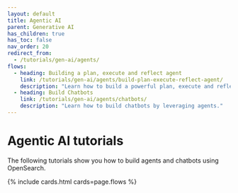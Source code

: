 ```yaml
---
layout: default
title: Agentic AI
parent: Generative AI
has_children: true
has_toc: false
nav_order: 20
redirect_from:
  - /tutorials/gen-ai/agents/
flows:
  - heading: Building a plan, execute and reflect agent
    link: /tutorials/gen-ai/agents/build-plan-execute-reflect-agent/
    description: "Learn how to build a powerful plan, execute and reflect agent capable of solving complex problems."
  - heading: Build Chatbots
    link: /tutorials/gen-ai/agents/chatbots/
    description: "Learn how to build chatbots by leveraging agents."   
---
```


# Agentic AI tutorials

The following tutorials show you how to build agents and chatbots using OpenSearch.

{% include cards.html cards=page.flows %}